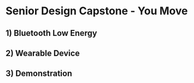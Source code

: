 # Senior Design Capstone -  You Move
## 1) Bluetooth Low Energy
## 2) Wearable Device
## 3) Demonstration
